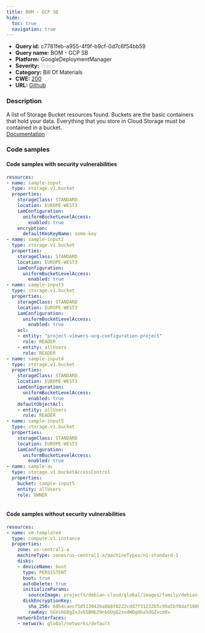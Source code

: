 ```yaml
---
title: BOM - GCP SB
hide:
  toc: true
  navigation: true
---
```


<style>
  .highlight .hll {
    background-color: #ff171742;
  }
  .md-content {
    max-width: 1100px;
    margin: 0 auto;
  }
</style>

-   **Query id:** c7781feb-a955-4f9f-b9cf-0d7c6f54bb59
-   **Query name:** BOM - GCP SB
-   **Platform:** GoogleDeploymentManager
-   **Severity:** <span style="color:#CCCCCC">Trace</span>
-   **Category:** Bill Of Materials
-   **CWE:** <a href="https://cwe.mitre.org/data/definitions/200.html" onclick="newWindowOpenerSafe(event, 'https://cwe.mitre.org/data/definitions/200.html')">200</a>
-   **URL:** [Github](https://github.com/Checkmarx/kics/tree/master/assets/queries/googleDeploymentManager/gcp_bom/sb)

### Description
A list of Storage Bucket resources found. Buckets are the basic containers that hold your data. Everything that you store in Cloud Storage must be contained in a bucket.<br>
[Documentation](https://kics.io)

### Code samples
#### Code samples with security vulnerabilities
```yaml title="Positive test num. 1 - yaml file" hl_lines="33 2 12 44 20"
resources:
- name: sample-input
  type: storage.v1.bucket
  properties:
    storageClass: STANDARD
    location: EUROPE-WEST3
    iamConfiguration:
      uniformBucketLevelAccess:
        enabled: true
    encryption:
      defaultKmsKeyName: some-key
- name: sample-input2
  type: storage.v1.bucket
  properties:
    storageClass: STANDARD
    location: EUROPE-WEST3
    iamConfiguration:
      uniformBucketLevelAccess:
        enabled: true
- name: sample-input3
  type: storage.v1.bucket
  properties:
    storageClass: STANDARD
    location: EUROPE-WEST3
    iamConfiguration:
      uniformBucketLevelAccess:
        enabled: true
    acl:
    - entity: "project-viewers-ucg-configuration-project"
      role: READER
    - entity: allUsers
      role: READER
- name: sample-input4
  type: storage.v1.bucket
  properties:
    storageClass: STANDARD
    location: EUROPE-WEST3
    iamConfiguration:
      uniformBucketLevelAccess:
        enabled: true
    defaultObjectAcl:
    - entity: allUsers
      role: READER
- name: sample-input5
  type: storage.v1.bucket
  properties:
    storageClass: STANDARD
    location: EUROPE-WEST3
    iamConfiguration:
      uniformBucketLevelAccess:
        enabled: true
- name: sample-ac
  type: storage.v1.bucketAccessControl
  properties:
    bucket: sample-input5
    entity: allUsers
    role: OWNER



```


#### Code samples without security vulnerabilities
```yaml title="Negative test num. 1 - yaml file"
resources:
- name: vm-template4
  type: compute.v1.instance
  properties:
    zone: us-central1-a
    machineType: zones/us-central1-a/machineTypes/n1-standard-1
    disks:
    - deviceName: boot
      type: PERSISTENT
      boot: true
      autoDelete: true
      initializeParams:
        sourceImage: projects/debian-cloud/global/images/family/debian-9
      diskEncryptionKey:
        sha_256: 68b4caecf5d5130426a8b8f0222cdd7f31232b5c99a5bf0daf19099e26e2ec29
        rawKey: SGVsbG8gZnJvbSBHb29nbGUgQ2xvdWQgUGxhdGZvcm0=
    networkInterfaces:
    - network: global/networks/default

```
